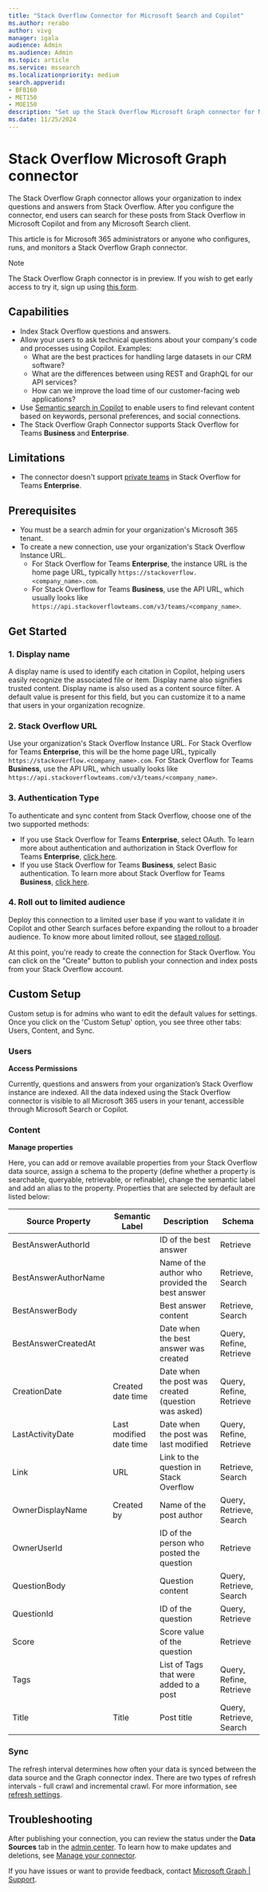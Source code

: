 ```yaml
--- 
title: "Stack Overflow Connector for Microsoft Search and Copilot" 
ms.author: rerabo
author: vivg
manager: igala
audience: Admin
ms.audience: Admin 
ms.topic: article 
ms.service: mssearch 
ms.localizationpriority: medium 
search.appverid: 
- BFB160 
- MET150 
- MOE150 
description: "Set up the Stack Overflow Microsoft Graph connector for Microsoft Search and Microsoft 365 Copilot" 
ms.date: 11/25/2024
---
```


# Stack Overflow Microsoft Graph connector

The Stack Overflow Graph connector allows your organization to index questions and answers from Stack Overflow. After you configure the connector, end users can search for these posts from Stack Overflow in Microsoft Copilot and from any Microsoft Search client. 

This article is for Microsoft 365 administrators or anyone who configures, runs, and monitors a Stack Overflow Graph connector. 

>[!NOTE]
>The Stack Overflow Graph connector is in preview. If you wish to get early access to try it, sign up using [this form](https://forms.office.com/r/JniPmK5bzm).

## Capabilities
- Index Stack Overflow questions and answers.
- Allow your users to ask technical questions about your company's code and processes using Copilot. Examples:
   - What are the best practices for handling large datasets in our CRM software?
   - What are the differences between using REST and GraphQL for our API services?
   - How can we improve the load time of our customer-facing web applications?
- Use [Semantic search in Copilot](semantic-index-for-copilot.md) to enable users to find relevant content based on keywords, personal preferences, and social connections.
- The Stack Overflow Graph Connector supports Stack Overflow for Teams **Business** and **Enterprise**.

## Limitations
- The connector doesn't support [private teams](https://stackoverflowteams.help/articles/9736637-enable-and-set-up-private-teams) in Stack Overflow for Teams **Enterprise**.

## Prerequisites
- You must be a search admin for your organization's Microsoft 365 tenant.
- To create a new connection, use your organization's Stack Overflow Instance URL.
   - For Stack Overflow for Teams **Enterprise**, the instance URL is the home page URL, typically `https://stackoverflow.<company_name>.com`. 
   - For Stack Overflow for Teams **Business**, use the API URL, which usually looks like `https://api.stackoverflowteams.com/v3/teams/<company_name>`.
     
## Get Started

### 1. Display name 
A display name is used to identify each citation in Copilot, helping users easily recognize the associated file or item. Display name also signifies trusted content. Display name is also used as a content source filter. A default value is present for this field, but you can customize it to a name that users in your organization recognize.

### 2. Stack Overflow URL
Use your organization's Stack Overflow Instance URL. For Stack Overflow for Teams **Enterprise**, this will be the home page URL, typically `https://stackoverflow.<company_name>.com`. For Stack Overflow for Teams **Business**, use the API URL, which usually looks like `https://api.stackoverflowteams.com/v3/teams/<company_name>`.

### 3. Authentication Type
To authenticate and sync content from Stack Overflow, choose one of the two supported methods:<br>
   - If you use Stack Overflow for Teams **Enterprise**, select OAuth. To learn more about authentication and authorization in Stack Overflow for Teams **Enterprise**, [click here](https://stackoverflowteams.help/articles/8043418-stack-overflow-for-teams-enterprise-api-v3#authentication-and-authorization).<br>
   - If you use Stack Overflow for Teams **Business**, select Basic authentication. To learn more about Stack Overflow for Teams **Business**, [click here](https://stackoverflowteams.help/articles/7913768-stack-overflow-for-teams-api-v3#authentication-and-authorization).
 
### 4. Roll out to limited audience
Deploy this connection to a limited user base if you want to validate it in Copilot and other Search surfaces before expanding the rollout to a broader audience. To know more about limited rollout, see [staged rollout](staged-rollout-for-graph-connectors.md).

At this point, you're ready to create the connection for Stack Overflow. You can click on the "Create" button to publish your connection and index posts from your Stack Overflow account.

## Custom Setup

Custom setup is for admins who want to edit the default values for settings. Once you click on the 'Custom Setup' option, you see three other tabs: Users, Content, and Sync.

### Users

**Access Permissions**

Currently, questions and answers from your organization’s Stack Overflow instance are indexed. All the data indexed using the Stack Overflow connector is visible to all Microsoft 365 users in your tenant, accessible through Microsoft Search or Copilot.
 
### Content

**Manage properties**

Here, you can add or remove available properties from your Stack Overflow data source, assign a schema to the property (define whether a property is searchable, queryable, retrievable, or refinable), change the semantic label and add an alias to the property. Properties that are selected by default are listed below:

**Source Property** | **Semantic Label** |**Description**| **Schema**
--- | ---- | --- | ---
BestAnswerAuthorId |  | ID of the best answer | Retrieve
BestAnswerAuthorName | | Name of the author who provided the best answer | Retrieve, Search
BestAnswerBody | | Best answer content | Retrieve, Search
BestAnswerCreatedAt | | Date when the best answer was created | Query, Refine, Retrieve
CreationDate | Created date time | Date when the post was created (question was asked) | Query, Refine, Retrieve
LastActivityDate | Last modified date time | Date when the post was last modified | Query, Refine, Retrieve
Link | URL | Link to the question in Stack Overflow | Retrieve, Search
OwnerDisplayName | Created by | Name of the post author | Query, Retrieve, Search
OwnerUserId | | ID of the person who posted the question | Retrieve
QuestionBody | | Question content | Query, Retrieve, Search
QuestionId | | ID of the question | Query, Retrieve
Score | | Score value of the question | Retrieve
Tags | | List of Tags that were added to a post | Query, Refine, Retrieve
Title | Title | Post title | Query, Retrieve, Search

### Sync

The refresh interval determines how often your data is synced between the data source and the Graph connector index. There are two types of refresh intervals - full crawl and incremental crawl. For more information, see [refresh settings](configure-connector.md#guidelines-for-sync-settings).

## Troubleshooting
After publishing your connection, you can review the status under the **Data Sources** tab in the [admin center](https://admin.microsoft.com). To learn how to make updates and deletions, see [Manage your connector](manage-connector.md). 

If you have issues or want to provide feedback, contact [Microsoft Graph | Support](https://developer.microsoft.com/en-us/graph/support).
